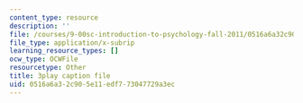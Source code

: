 ```yaml
---
content_type: resource
description: ''
file: /courses/9-00sc-introduction-to-psychology-fall-2011/0516a6a32c905e11edf773047729a3ec_kD3CswjYb2E.srt
file_type: application/x-subrip
learning_resource_types: []
ocw_type: OCWFile
resourcetype: Other
title: 3play caption file
uid: 0516a6a3-2c90-5e11-edf7-73047729a3ec
---
```

